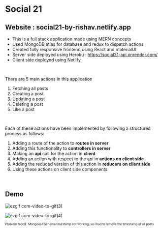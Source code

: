 # Social 21

## Website : social21-by-rishav.netlify.app

* This is a full stack application made using MERN concepts
* Used MongoDB atlas for database and redux to dispatch actions
* Created fully responsive frontend using React and materialUI
* Server side deployed using Heroku : https://social21-api.onrender.com/
* Client side deployed using Netlify

<br/>

There are 5 main actions in this application
 
 1. Fetching all posts
 2. Creating a post
 3. Updating a post
 4. Deleting a post
 5. Like a post
<br/>

 Each of these actions have been implemented by following a structured process as follows:

 1. Adding a route of the action to **routes in server**
 2. Adding this functionality to **controllers in server**
 3. Making an **api** call for the action in **client**
 4. Adding an action with respect to the api in **actions on client side**
 5. Adding the reduced version of this action in **reducers on client side**
 6. Using these actions on client side components
 
 <br>
 
 ## Demo
 ![ezgif com-video-to-gif(3)](https://user-images.githubusercontent.com/75539207/221266167-a061e9ed-9ad2-4bd8-a9d7-f5baf9445c1d.gif)
 

 ![ezgif com-video-to-gif(4)](https://user-images.githubusercontent.com/75539207/221266794-e0f5f3af-c61e-4a44-9e9a-cc910e464102.gif)

 
 <sub><sup>Problem faced : Mongoose Schema timestamp not working, so I had to remove the timestamp of all posts </sup></sub>
